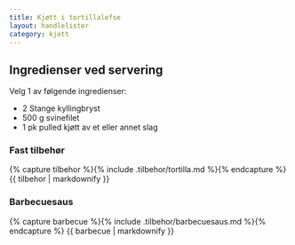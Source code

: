 ```yaml
---
title: Kjøtt i tortillalefse
layout: handlelister
category: kjott
---
```


## Ingredienser ved servering

Velg 1 av følgende ingredienser:

- 2 Stange kyllingbryst
- 500 g svinefilet
- 1 pk pulled kjøtt av et eller annet slag

### Fast tilbehør

{% capture tilbehor %}{% include .tilbehor/tortilla.md %}{% endcapture %}
{{ tilbehor | markdownify }}

### Barbecuesaus

{% capture barbecue %}{% include .tilbehor/barbecuesaus.md %}{% endcapture %}
{{ barbecue | markdownify }}
